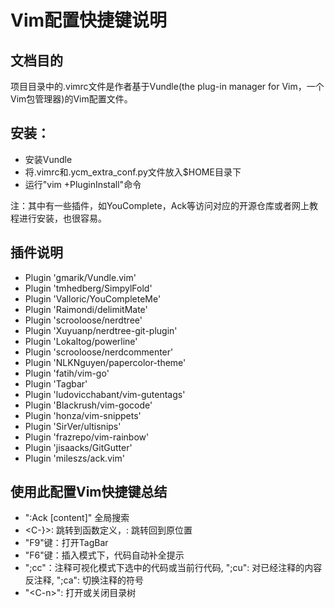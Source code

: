 # Vim配置快捷键说明
## 文档目的

项目目录中的.vimrc文件是作者基于Vundle(the plug-in manager for Vim，一个Vim包管理器)的Vim配置文件。

## 安装：
+ 安装Vundle
+ 将.vimrc和.ycm_extra_conf.py文件放入$HOME目录下
+ 运行"vim +PluginInstall"命令

注：其中有一些插件，如YouComplete，Ack等访问对应的开源仓库或者网上教程进行安装，也很容易。

## 插件说明
+ Plugin 'gmarik/Vundle.vim'
+ Plugin 'tmhedberg/SimpylFold'
+ Plugin 'Valloric/YouCompleteMe'
+ Plugin 'Raimondi/delimitMate'
+ Plugin 'scrooloose/nerdtree'
+ Plugin 'Xuyuanp/nerdtree-git-plugin'
+ Plugin 'Lokaltog/powerline'
+ Plugin 'scrooloose/nerdcommenter'
+ Plugin 'NLKNguyen/papercolor-theme'
+ Plugin 'fatih/vim-go'
+ Plugin 'Tagbar'
+ Plugin 'ludovicchabant/vim-gutentags'
+ Plugin 'Blackrush/vim-gocode'
+ Plugin 'honza/vim-snippets'
+ Plugin 'SirVer/ultisnips'
+ Plugin 'frazrepo/vim-rainbow'
+ Plugin 'jisaacks/GitGutter'
+ Plugin 'mileszs/ack.vim'

## 使用此配置Vim快捷键总结
+ ":Ack [content]" 全局搜索
+ <C-}>: 跳转到函数定义，<C-o>: 跳转回到原位置
+ "F9"键：打开TagBar
+ "F6"键：插入模式下，代码自动补全提示
+ ";cc"：注释可视化模式下选中的代码或当前行代码, ";cu": 对已经注释的内容反注释, ";ca": 切换注释的符号
+ "\<C-n>": 打开或关闭目录树 
